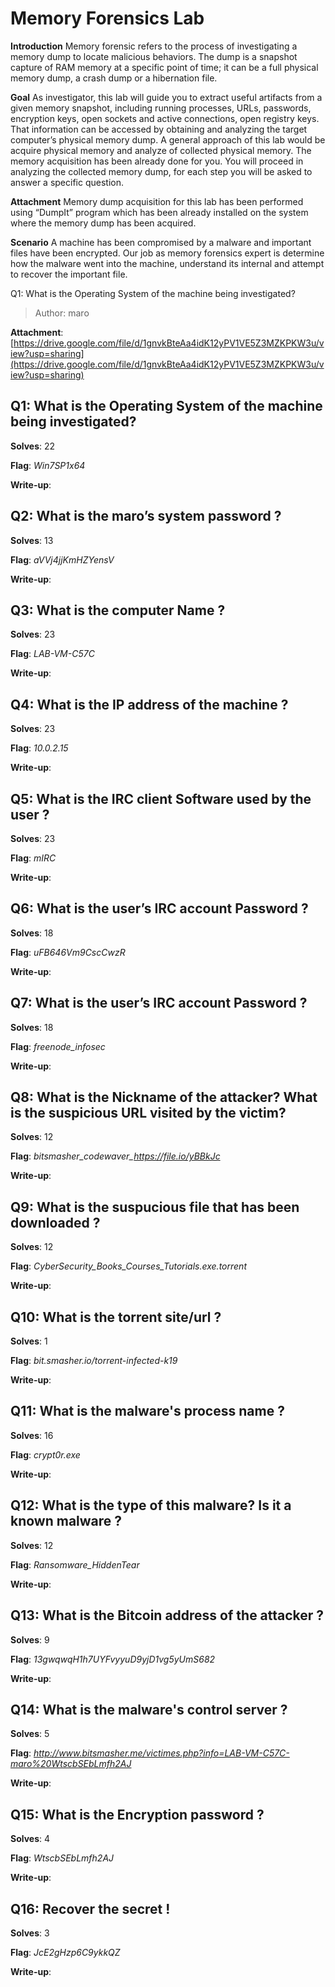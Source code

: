 # Memory Forensics Lab

**Introduction**
Memory forensic refers to the process of investigating a memory dump to locate malicious behaviors. The dump is a snapshot capture of RAM memory at a specific point of time; it can be a full physical memory dump, a crash dump or a hibernation file.

**Goal**
As investigator, this lab will guide you to extract useful artifacts from a given memory snapshot, including running processes, URLs, passwords, encryption keys, open sockets and active connections, open registry keys. That information can be accessed by obtaining and analyzing the target computer’s physical memory dump. A general approach of this lab would be acquire physical memory and analyze of collected physical memory. The memory acquisition has been already done for you. You will proceed in analyzing the collected memory dump, for each step you will be asked to answer a specific question. 

**Attachment** 
Memory dump acquisition for this lab has been performed using “DumpIt” program which has been already installed on the system where the memory dump has been acquired. 

**Scenario** 
A machine has been compromised by a malware and important files have been encrypted. Our job as memory forensics expert is determine how the malware went into the machine, understand its internal and attempt to recover the important file.

Q1: What is the Operating System of the machine being investigated?

> Author: maro

**Attachment**: [https://drive.google.com/file/d/1gnvkBteAa4idK12yPV1VE5Z3MZKPKW3u/view?usp=sharing](https://drive.google.com/file/d/1gnvkBteAa4idK12yPV1VE5Z3MZKPKW3u/view?usp=sharing)

## Q1: What is the Operating System of the machine being investigated?

**Solves**: 22

**Flag**:  *Win7SP1x64*

**Write-up**:

## Q2: What is the maro’s system password ?

**Solves**: 13

**Flag**:  *aVVj4jjKmHZYensV*

**Write-up**:


## Q3: What is the computer Name ?

**Solves**: 23

**Flag**:  *LAB-VM-C57C*

**Write-up**:

## Q4: What is the IP address of the machine ?

**Solves**: 23

**Flag**:  *10.0.2.15*

**Write-up**:

## Q5: What is the IRC client Software used by the user ?

**Solves**: 23

**Flag**:  *mIRC*

**Write-up**:


## Q6: What is the user’s IRC account Password ?

**Solves**: 18

**Flag**:  *uFB646Vm9CscCwzR*

**Write-up**:


## Q7: What is the user’s IRC account Password ?

**Solves**: 18

**Flag**:  *freenode_infosec*

**Write-up**:


## Q8: What is the Nickname of the attacker? What is the suspicious URL visited by the victim? 

**Solves**: 12

**Flag**:  *bitsmasher_codewaver_https://file.io/yBBkJc*

**Write-up**:

## Q9: What is the suspucious file that has been downloaded ?

**Solves**: 12

**Flag**:  *CyberSecurity_Books_Courses_Tutorials.exe.torrent*

**Write-up**:


## Q10: What is the torrent site/url ?

**Solves**: 1

**Flag**:  *bit.smasher.io/torrent-infected-k19*

**Write-up**:


## Q11: What is the malware's process name ?

**Solves**: 16

**Flag**:  *crypt0r.exe*

**Write-up**:


## Q12: What is the type of this malware? Is it a known malware ?

**Solves**: 12

**Flag**:  *Ransomware_HiddenTear*

**Write-up**:


## Q13: What is the Bitcoin address of the attacker ?

**Solves**: 9

**Flag**:  *13gwqwqH1h7UYFvyyuD9yjD1vg5yUmS682*

**Write-up**:

## Q14: What is the malware's control server ?

**Solves**: 5

**Flag**:  *http://www.bitsmasher.me/victimes.php?info=LAB-VM-C57C-maro%20WtscbSEbLmfh2AJ*

**Write-up**:


## Q15: What is the Encryption password ?

**Solves**: 4

**Flag**:  *WtscbSEbLmfh2AJ*

**Write-up**:


## Q16: Recover the secret !

**Solves**: 3

**Flag**:  *JcE2gHzp6C9ykkQZ*

**Write-up**: